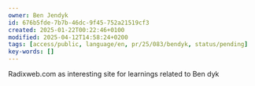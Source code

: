 ```yaml
---
owner: Ben Jendyk
id: 676b5fde-7b7b-46dc-9f45-752a21519cf3
created: 2025-01-22T00:22:46+0100
modified: 2025-04-12T14:58:24+0200
tags: [access/public, language/en, pr/25/083/bendyk, status/pending]
key-words: []
---
```


Radixweb.com as interesting site for learnings related to Ben dyk